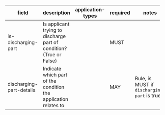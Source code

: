 | field | description | application-types | required | notes |
| --- | --- | --- | --- | --- |
| is-discharging-part | Is applicant trying to discharge part of condition? (True or False) | | MUST |  |
| discharging-part-details | Indicate which part of the condition the application relates to | | MAY | Rule, is MUST if `discharging-part` is true |
